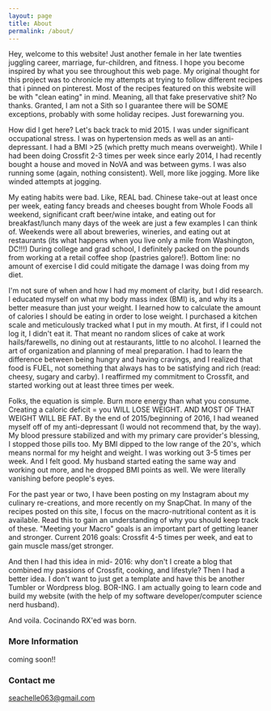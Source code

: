 ```yaml
---
layout: page
title: About
permalink: /about/
---
```


Hey, welcome to this website!  Just another female in her late twenties juggling career, marriage, fur-children, and fitness. I hope you become inspired by what you see throughout this web page. My original thought for this project was to chronicle my attempts at trying to follow different recipes that i pinned on pinterest. Most of the recipes featured on this website will be with "clean eating" in mind. Meaning, all that fake preservative shit? No thanks. Granted, I am not a Sith so I guarantee there will be SOME exceptions, probably with some holiday recipes. Just forewarning you.

How did I get here? Let's back track to mid 2015. I was under significant occupational stress. I was on hypertension meds as well as an anti-depressant.  I had a BMI >25 (which pretty much means overweight). While I had been doing Crossfit 2-3 times per week since early 2014, I had recently bought a house and moved in NoVA and was between gyms. I was also running some (again, nothing consistent). Well, more like jogging. More like winded attempts at jogging.

My eating habits were bad. Like, REAL bad. Chinese take-out at least once per week, eating fancy breads and cheeses bought from Whole Foods all weekend, significant craft beer/wine intake, and eating out for breakfast/lunch many days of the week are just a few examples I can think of. Weekends were all about breweries, wineries, and eating out at restaurants (its what happens when you live only a mile from Washington, DC!!!)  During college and grad school, I definitely packed on the pounds from working at a retail coffee shop (pastries galore!). Bottom line: no amount of exercise I did could mitigate the damage I was doing from my diet. 

I'm not sure of when and how I had my moment of clarity, but I did research. I educated myself on what my body mass index (BMI) is, and why its a better measure than just your weight. I learned how to calculate the amount of calories I should be eating in order to lose weight. I purchased a kitchen scale and meticulously tracked what I put in my mouth. At first, if I could not log it, I didn't eat it. That meant no random slices of cake at work hails/farewells, no dining out at restaurants, little to no alcohol. I learned the art of organization and planning of meal preparation. I had to learn the difference between being hungry and having cravings, and I realized that food is FUEL, not something that always has to be satisfying and rich (read: cheesy, sugary and carby). I reaffirmed my commitment to Crossfit, and started working out at least three times per week.

Folks, the equation is simple. Burn more energy than what you consume. Creating a caloric deficit = you WILL LOSE WEIGHT. AND MOST OF THAT WEIGHT WILL BE FAT. By the end of 2015/beginning of 2016, I had weaned myself off of my anti-depressant (I would not recommend that, by the way). My blood pressure stabilized and with my primary care provider's blessing, I stopped those pills too. My BMI dipped to the low range of the 20's, which means normal for my height and weight. I was working out 3-5 times per week. And I felt good.  My husband started eating the same way and working out more, and he dropped BMI points as well. We were literally vanishing before people's eyes.

For the past year or two, I have been posting on my Instagram about my culinary re-creations, and more recently on my SnapChat. In many of the recipes posted on this site, I focus on the macro-nutritional content  as it is available. Read this to gain an understanding of why you should keep track of these.  "Meeting your Macro" goals is an important part of getting leaner and stronger. Current 2016 goals: Crossfit 4-5 times per week, and eat to gain muscle mass/get stronger.

And then I had this idea in mid- 2016: why don't I create a blog that combined my passions of Crossfit, cooking, and lifestyle? Then I had a better idea. I don't want to just get a template and have this be another Tumbler or Wordpress blog. BOR-ING. I am actually going to learn code and build my website (with the help of my software developer/computer science nerd husband). 

And voila. Cocinando RX'ed was born. 

### More Information

coming soon!!

### Contact me

[seachelle063@gmail.com](mailto:seachelle063@gmail.com)
